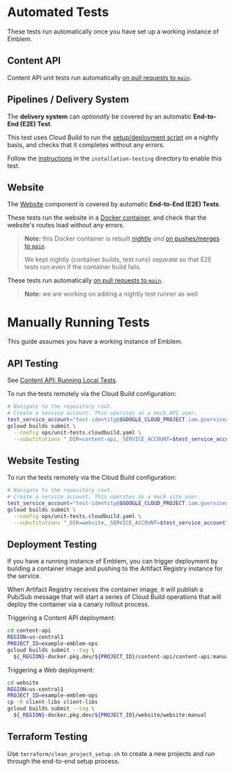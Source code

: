 # Automated Tests

These tests run automatically once you have set up a working instance of Emblem.

## Content API

Content API unit tests run automatically [on pull requests to `main`](/terraform/modules/ops/testing.tf#:~:text=resource%20%22google_cloudbuild_trigger%22%20%22api_unit_tests%22).

## Pipelines / Delivery System
  
The **delivery system** can _optionally_ be covered by an automatic **End-to-End (E2E) Test**.

This test uses Cloud Build to run the [setup/deployment script](/setup.sh) on a nightly basis, and checks that it completes without any errors.
  
Follow the [instructions](/installation-testing/README.md) in the `installation-testing` directory to enable this test.

## Website

The [Website](/docs/website.md) component is covered by automatic **End-to-End (E2E) Tests**.
  
These tests run the website in a [Docker container](/ops/e2e-runner), and check that the website's routes load without any errors.

> **Note:** this Docker container is rebuilt [nightly](/terraform/modules/ops/testing.tf#:~:text=resource%20%22google_cloudbuild_trigger%22%20%22e2e_nightly_tests%22) _and_ [on pushes/merges to `main`](/terraform/modules/ops/testing.tf#:~:text=resource%20%22google_cloudbuild_trigger%22%20%22e2e_testing_build_runner%22).
>
> We kept nightly {container builds, test runs} separate so that E2E tests run even if the container build fails.

These tests run automatically [on pull requests to `main`](/terraform/modules/ops/testing.tf#:~:text=resource%20%22google_cloudbuild_trigger%22%20%22web_e2e_test%22).


> **Note:** we are working on adding a nightly test runner as well

# Manually Running Tests

This guide assumes you have a working instance of Emblem.

## API Testing

See [Content API: Running Local Tests](content-api.md#running-local-tests).

To run the tests remotely via the Cloud Build configuration:

```sh
# Navigate to the repository root.
# Create a service account. This operates as a mock API user.
test_service_account="test-identity@$GOOGLE_CLOUD_PROJECT.iam.gserviceaccount.com"
gcloud builds submit \
  --config ops/unit-tests.cloudbuild.yaml \
  --substitutions "_DIR=content-api,_SERVICE_ACCOUNT=$test_service_account"
```

## Website Testing

To run the tests remotely via the Cloud Build configuration:

```sh
# Navigate to the repository root.
# Create a service account. This operates as a mock site user.
test_service_account="test-identity@$GOOGLE_CLOUD_PROJECT.iam.gserviceaccount.com"
gcloud builds submit \
  --config ops/unit-tests.cloudbuild.yaml \
  --substitutions "_DIR=website,_SERVICE_ACCOUNT=$test_service_account"
```

## Deployment Testing

If you have a running instance of Emblem, you can trigger deployment by building
a container image and pushing to the Artifact Registry instance for the service.

When Artifact Registry receives the container image, it will publish a Pub/Sub
message that will start a series of Cloud Build operations that will deploy the
container via a canary rollout process.

Triggering a Content API deployment:

```sh
cd content-api
REGION=us-central1
PROJECT_ID=example-emblem-ops
gcloud builds submit --tag \
  ${_REGION}-docker.pkg.dev/${PROJECT_ID}/content-api/content-api:manual
```

Triggering a Web deployment:

```sh
cd website
REGION=us-central1
PROJECT_ID=example-emblem-ops
cp -R client-libs client-libs
gcloud builds submit --tag \
  ${_REGION}-docker.pkg.dev/${PROJECT_ID}/website/website:manual
```

## Terraform Testing

Use `terraform/clean_project_setup.sh` to create a new projects and run through
the end-to-end setup process.
